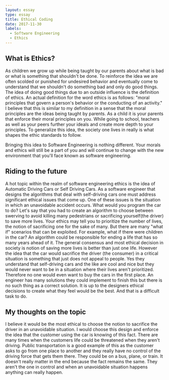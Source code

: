 ```yaml
---
layout: essay
type: essay
title: Ethical Coding
date: 2017-11-30
labels:
  - Software Engineering
  - Ethics
---
```



## What is Ethics?
As children we grow up while being taught by our parents about what is bad or what is something that shouldn't be done. To reinforce the idea
we are often scolded or punished for undesired behavior and eventually come to understand that we shouldn't do something bad and only do
good things. The idea of doing good things due to an outside influence is the definition of ethics. An actual definition for the word ethics is as follows: "moral principles that govern a person's behavior or the conducting of an activity." I believe that this is
similar to my definition in a sense that the moral principles are the ideas being taught by parents. As a child it is your parents that enforce
their moral principles on you. While going to school, teachers as well as your peers further your ideals and create more depth to your
principles. To generalize this idea, the society one lives in really is what shapes the ethic standards to follow.

Bringing this idea to Software Engineering is nothing different. Your morals and ethics will still be a part of you and will continue to change
with the new environment that you'll face known as software engineering.  

## Riding to the future
A hot topic within the realm of software engineering ethics is the idea of Automatic Driving Cars or Self Driving Cars. As a software engineer that
designs the algorithms that deal with self-driving cars one must address significant ethical issues that come up. One of these issues is the situation
in which an unavoidable accident occurs. What would you program the car to do? Let's say that you had to create an algorithm to choose between swerving to avoid killing many pedestrians or sacrificing yourself(the driver) to save more lives. Your ethics may tell you to prioritize the number of lives, the notion of sacrificing one for the sake of many. But there are many "what if" scenarios that can be exploited. For example, what if there were children in the car? An algorithm could be responsible for ending a life that has so many years ahead of it. The general consensus and most ethical decision in society is notion of saving more lives is better than just one life. However the idea that the car would sacrifice the driver (the consumer) in a critical situation is something that just does not appeal to people. Yes they understand that self-driving cars and the like are cool and nice but they would never want to be in a situation where their lives aren't prioritized. Therefore no one would even want to buy the cars in the first place. An engineer has many solutions they could implement to finish this but there is no such thing as a correct solution. It is up to the designers ethical decisions to create what they feel would be the best. And that is a difficult task to do.

## My thoughts on the topic
I believe it would be the most ethical to choose the notion to sacrifice the driver in an unavoidable situation. I would choose this design and enforce the idea that the customer using the car is knowing of this fact. There are many times when the customers life could be threatened when they aren't driving. Public transportation is a good example of this as the customer asks to go from one place to another and they really have no control of the driving force that gets them there. They could be on a bus, plane, or train. It doesn't really matter in the end because the fact remains the same. They aren't the one in control and when an unavoidable situation happens anything can really happen.
